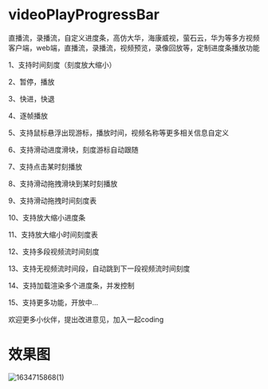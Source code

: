 # videoPlayProgressBar
直播流，录播流，自定义进度条，高仿大华，海康威视，萤石云，华为等多方视频客户端，web端，直播流，录播流，视频预览，录像回放等，定制进度条播放功能

1、支持时间刻度（刻度放大缩小）

2、暂停，播放

3、快进，快退

4、逐帧播放

5、支持鼠标悬浮出现游标，播放时间，视频名称等更多相关信息自定义

6、支持滑动进度滑块，刻度游标自动跟随

7、支持点击某时刻播放

8、支持滑动拖拽滑块到某时刻播放

9、支持滑动拖拽时间刻度表

10、支持放大缩小进度条

11、支持放大缩小时间刻度表

12、支持多段视频流时间刻度

13、支持无视频流时间段，自动跳到下一段视频流时间刻度

14、支持加载渲染多个进度条，并发控制

15、支持更多功能，开放中...

欢迎更多小伙伴，提出改进意见，加入一起coding

# 效果图
![1634715868(1)](https://user-images.githubusercontent.com/42537997/138049918-b3b10f3c-bbfd-4dbc-95c1-7ca59ec6b29b.png)

